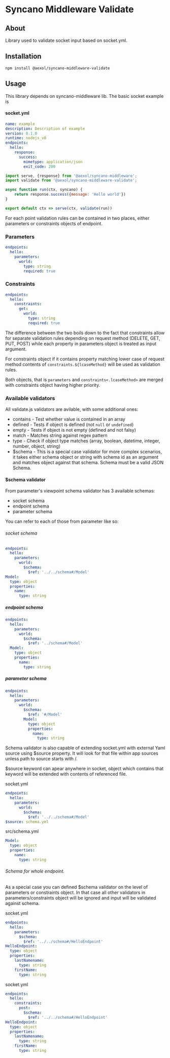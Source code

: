 # Syncano Middleware Validate

## About

Library used to validate socket input based on socket.yml.

## Installation
```
npm install @aexol/syncano-middleware-validate
```

## Usage

This library depends on syncano-middleware lib. The basic socket example is

#### socket.yml

```yaml
name: example
description: Description of example
version: 0.1.0
runtime: nodejs_v8
endpoints:
  hello:
    response:
      success:
        mimetype: application/json
        exit_code: 200
```

```javascript
import serve, {response} from '@aexol/syncano-middleware';
import validate from '@aexol/syncano-middleware-validate';

async function run(ctx, syncano) {
    return response.success({message: 'Hello world'})
}

export default ctx => serve(ctx, validate(run))
```

For each point validation rules can be contained in two places, either parameters or constraints objects of endpoint.


### Parameters
```yaml
endpoints:
  hello:
    parameters:
      world:
        type: string
        required: true
```

### Constraints
```yaml
endpoints:
  hello:
    constraints:
      get:
        world:
          type: string
          required: true
```

The difference between the two boils down to the fact that constraints allow
for separate validation rules depending on request method (DELETE, GET, PUT, POST) while each property in parameters object is treated as input argument.

For constraints object if it contains property matching lower case of request method contents of `constraints.${lcaseMethod}` will be used as validation rules.

Both objects, that is `parameters` and `constraints<.lcaseMethod>` are merged with constraints object having higher priority.

### Available validators

All validate.js validators are avilable, with some additional ones:
* contains - Test whether value is contained in an array
* defined - Tests if object is defined (not `null` or `undefined`)
* empty - Tests if object is not empty (defined and not falsy)
* match - Matches string against regex pattern
* type - Check if object type matches (array, boolean, datetime, integer, number, object, string)
* $schema - This is a special case validator for more complex scenarios, it takes either schema object or string with schema id as an argument and matches object against that schema. Schema must be a valid JSON Schema.

#### $schema validator

From parameter's viewpoint schema validator has 3 available schemas:
* socket schema
* endpoint schema
* parameter schema

You can refer to each of those from parameter like so:

###### socket schema
```yaml
endpoints:
  hello:
    parameters:
      world:
        $schema:
          $ref: '../../schema#/Model'
Model:
  type: object
  properties:
    name:
      type: string
```

##### endpoint schema
```yaml
endpoints:
  hello:
    parameters:
      world:
        $schema:
          $ref: '../schema#/Model'
  Model:
    type: object
    properties:
      name:
        type: string
```

##### parameter schema
```yaml
endpoints:
  hello:
    parameters:
      world:
        $schema:
          $ref: '#/Model'
        Model:
          type: object
          properties:
            name:
              type: string
```

Schema validator is also capable of extending socket.yml with external Yaml source using $source property. It will look for that file within app sources unless path to source starts with /.

$source keyword can apear anywhere in socket, object which contains that keyword will be extended with contents of referenced file.

socket.yml
```yaml
endpoints:
  hello:
    parameters:
      world:
        $schema:
          $ref: '../../schema#/Model'
$source: schema.yml
```

src/schema.yml
```yaml
Model:
  type: object
  properties:
    name:
      type: string
```

###### Schema for whole endpoint.

As a special case you can defined $schema validator on the level of parameters or constraints object. In that case all other validators in parameters/constraints object will be ignored and input will be validated against schema.

socket.yml
```yaml
endpoints:
  hello:
    parameters:
      $schema:
        $ref: '../../schema#/HelloEndpoint'
HelloEndpoint:
  type: object
  properties:
    lastNamename:
      type: string
    firstName:
      type: string
```

socket.yml
```yaml
endpoints:
  hello:
    constraints:
      post:
        $schema:
          $ref: '../../schema#/HelloEndpoint'
HelloEndpoint:
  type: object
  properties:
    lastNamename:
      type: string
    firstName:
      type: string
```
